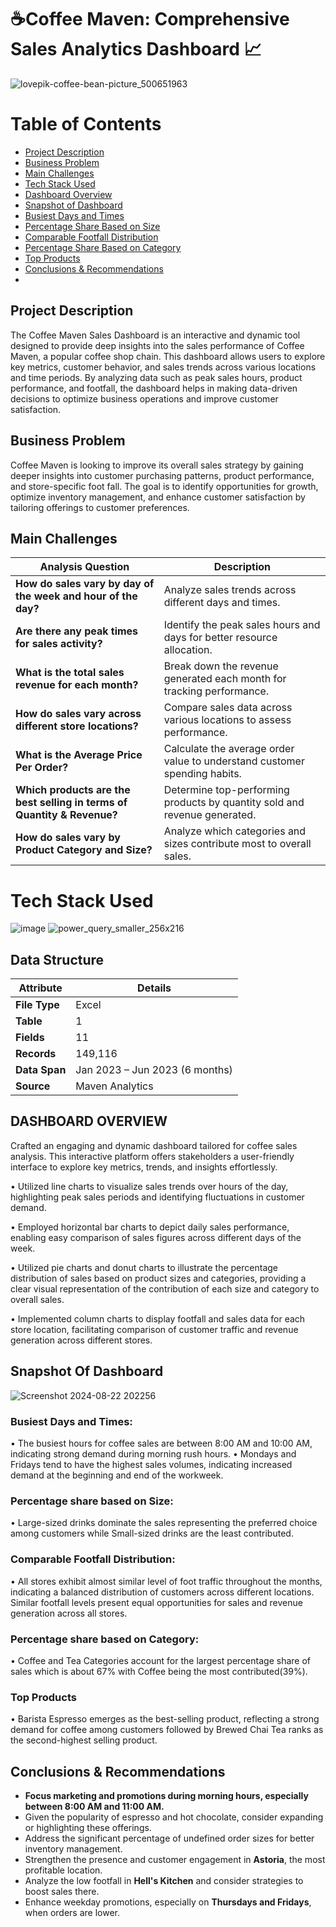 # **☕Coffee Maven: Comprehensive Sales Analytics Dashboard 📈**

  ![lovepik-coffee-bean-picture_500651963](https://github.com/user-attachments/assets/31ec830f-70ff-4598-bcfb-1a910fe19b46)

# Table of Contents

- [Project Description](#project-description)
- [Business Problem](#business-problem)
- [Main Challenges](#main-challenges)
- [Tech Stack Used](#tech-stack-used)
- [Dashboard Overview](#dashboard-overview)
- [Snapshot of Dashboard](#snapshot-of-dashboard)
- [Busiest Days and Times](#busiest-days-and-times)
- [Percentage Share Based on Size](#percentage-share-based-on-size)
- [Comparable Footfall Distribution](#comparable-footfall-distribution)
- [Percentage Share Based on Category](#percentage-share-based-on-category)
- [Top Products](#top-products)
- [Conclusions & Recommendations](#conclusions--recommendations)
- 
## **Project Description**
The Coffee Maven Sales Dashboard is an interactive and dynamic tool designed to provide deep insights into the sales performance of Coffee Maven, a popular coffee shop chain. This dashboard allows users to explore key metrics, customer behavior, and sales trends across various locations and time periods. By analyzing data such as peak sales hours, product performance, and footfall, the dashboard helps in making data-driven decisions to optimize business operations and improve customer satisfaction.
## Business Problem
Coffee Maven is looking to improve its overall sales strategy by gaining deeper insights into customer purchasing patterns, product performance, and store-specific foot fall. The goal is to identify opportunities for growth, optimize inventory management, and enhance customer satisfaction by tailoring offerings to customer preferences.

## Main Challenges

| Analysis Question                                       | Description                                                              |
|---------------------------------------------------------|--------------------------------------------------------------------------|
| **How do sales vary by day of the week and hour of the day?** | Analyze sales trends across different days and times.                      |
| **Are there any peak times for sales activity?**        | Identify the peak sales hours and days for better resource allocation.    |
| **What is the total sales revenue for each month?**     | Break down the revenue generated each month for tracking performance.     |
| **How do sales vary across different store locations?** | Compare sales data across various locations to assess performance.        |
| **What is the Average Price Per Order?**                | Calculate the average order value to understand customer spending habits. |
| **Which products are the best selling in terms of Quantity & Revenue?** | Determine top-performing products by quantity sold and revenue generated. |
| **How do sales vary by Product Category and Size?**     | Analyze which categories and sizes contribute most to overall sales.      |


# Tech Stack Used


![image](https://github.com/user-attachments/assets/da984a81-5a7c-4d6a-9f8e-9a90df913332)
![power_query_smaller_256x216](https://github.com/user-attachments/assets/b2067884-0e79-41b3-bcf3-bae84e60d875)



## Data Structure

| **Attribute**  | **Details**                          |
|----------------|--------------------------------------|
| **File Type**  | Excel                                |
| **Table**      | 1                                    |
| **Fields**     | 11                                   |
| **Records**    | 149,116                              |
| **Data Span**  | Jan 2023 – Jun 2023 (6 months)       |
| **Source**     | Maven Analytics                      |


## DASHBOARD OVERVIEW


Crafted an engaging and dynamic dashboard tailored for coffee sales analysis. This interactive platform offers stakeholders a user-friendly interface to explore key metrics, trends, and insights effortlessly.


•	Utilized line charts to visualize sales trends over hours of the day, highlighting peak sales periods and identifying fluctuations in customer demand.


•	Employed horizontal bar charts to depict daily sales performance, enabling easy comparison of sales figures across different days of the week.


•	Utilized pie charts and donut charts to illustrate the percentage distribution of sales based on product sizes and categories, providing a clear visual representation of the contribution of each size and category to overall sales.


•	Implemented column charts to display footfall and sales data for each store location, facilitating comparison of customer traffic and revenue generation across different stores.

## Snapshot Of Dashboard

![Screenshot 2024-08-22 202256](https://github.com/user-attachments/assets/ab54041f-3ad5-48af-96ca-c15be86d1685)

### Busiest Days and Times: 
•	The busiest hours for coffee sales are between 8:00 AM and 10:00 AM, indicating strong demand during morning rush hours.
•	Mondays and Fridays tend to have the highest sales volumes, indicating increased demand at the beginning and end of the workweek.


### Percentage share based on Size:
•	Large-sized drinks dominate the sales representing the preferred choice among customers while Small-sized drinks are the least contributed.


### Comparable Footfall Distribution:
•	All stores exhibit almost similar level of foot traffic throughout the months, indicating a balanced distribution of customers across different locations. Similar footfall levels present equal opportunities for sales and revenue generation across all stores.


### Percentage share based on Category:
•	Coffee and Tea Categories  account for the largest percentage share of sales which is about 67% with Coffee being the most contributed(39%).

### Top Products
•	Barista Espresso emerges as the best-selling product, reflecting a strong demand for coffee among customers followed by Brewed Chai Tea ranks as the second-highest selling product.

## Conclusions & Recommendations
- **Focus marketing and promotions during morning hours, especially between 8:00 AM and 11:00 AM.**
- Given the popularity of espresso and hot chocolate, consider expanding or highlighting these offerings.
- Address the significant percentage of undefined order sizes for better inventory management.
- Strengthen the presence and customer engagement in **Astoria**, the most profitable location.
- Analyze the low footfall in **Hell's Kitchen** and consider strategies to boost sales there.
- Enhance weekday promotions, especially on **Thursdays and Fridays**, when orders are lower.
